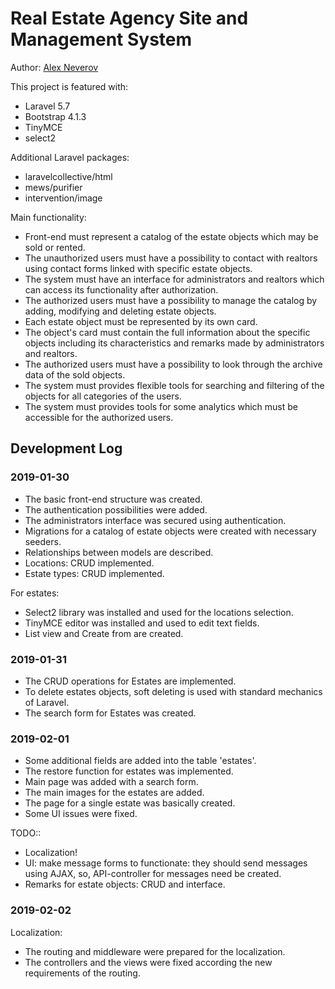 # Real Estate Agency Site and Management System

Author: [Alex Neverov](al_neverov@live.ru)

This project is featured with:

- Laravel 5.7
- Bootstrap 4.1.3
- TinyMCE
- select2

Additional Laravel packages:

- laravelcollective/html
- mews/purifier
- intervention/image

Main functionality:

- Front-end must represent a catalog of the estate objects which may be sold or rented.
- The unauthorized users must have a possibility to contact with realtors using contact forms linked with specific estate objects.
- The system must have an interface for administrators and realtors which can access its functionality after authorization.
- The authorized users must have a possibility to manage the catalog by adding, modifying and deleting estate objects.
- Each estate object must be represented by its own card.
- The object's card must contain the full information about the specific objects including its characteristics and remarks made by administrators and realtors.
- The authorized users must have a possibility to look through the archive data of the sold objects.
- The system must provides flexible tools for searching and filtering of the objects for all categories of the users.
- The system must provides tools for some analytics which must be accessible for the authorized users.

## Development Log

### 2019-01-30

- The basic front-end structure was created.
- The authentication possibilities were added.
- The administrators interface was secured using authentication.
- Migrations for a catalog of estate objects were created with necessary seeders.
- Relationships between models are described.
- Locations: CRUD implemented.
- Estate types: CRUD implemented.

For estates:

- Select2 library was installed and used for the locations selection.
- TinyMCE editor was installed and used to edit text fields.
- List view and Create from are created.

### 2019-01-31

- The CRUD operations for Estates are implemented.
- To delete estates objects, soft deleting is used with standard mechanics of Laravel.
- The search form for Estates was created.

### 2019-02-01

- Some additional fields are added into the table 'estates'.
- The restore function for estates was implemented.
- Main page was added with a search form.
- The main images for the estates are added.
- The page for a single estate was basically created.
- Some UI issues were fixed.

TODO::

- Localization!
- UI: make message forms to functionate: they should send messages using AJAX, so, API-controller for messages need be created.
- Remarks for estate objects: CRUD and interface.

### 2019-02-02

Localization:

- The routing and middleware were prepared for the localization.
- The controllers and the views were fixed according the new requirements of the routing.
